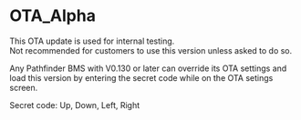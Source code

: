 # OTA_Alpha

This OTA update is used for internal testing.     
Not recommended for customers to use this version unless asked to do so.     

Any Pathfinder BMS with V0.130 or later can override its OTA settings and load this version by entering the secret code while on the OTA setings screen.

Secret code: Up, Down, Left, Right